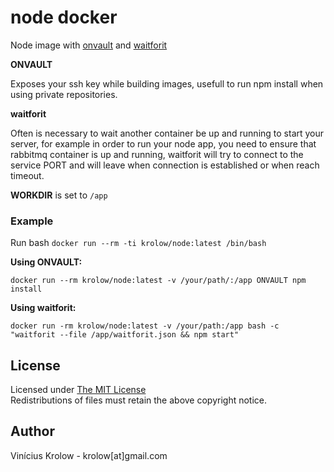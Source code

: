 # node docker

Node image with [onvault](https://github.com/dockito/vault) and 
[waitforit](https://github.com/maxcnunes/waitforit)

**ONVAULT**

Exposes your ssh key while building images, usefull to run npm install when using private repositories.

**waitforit**

Often is necessary to wait another container be up and running to start your server, for example in order to run your node app, you need to ensure that rabbitmq container is up and running, waitforit will try to connect to the service PORT and will leave when connection is established or when reach timeout.

**WORKDIR** is set to `/app`

### Example

Run bash `docker run --rm -ti krolow/node:latest /bin/bash`

**Using ONVAULT:**

`docker run --rm krolow/node:latest -v /your/path/:/app ONVAULT npm install`

**Using waitforit:**

`docker run -rm krolow/node:latest -v /your/path:/app bash -c "waitforit --file /app/waitforit.json && npm start"`

## License

Licensed under [The MIT License](http://krolow.mit-license.org/)<br />
Redistributions of files must retain the above copyright notice.

## Author

Vinícius Krolow - krolow[at]gmail.com
